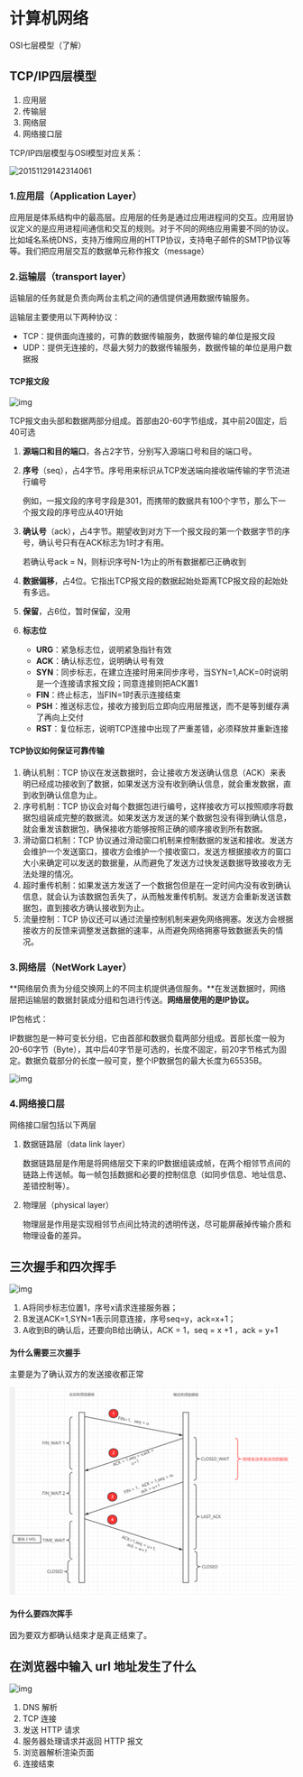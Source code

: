 # 计算机网络

OSI七层模型（了解）

## TCP/IP四层模型

1. 应用层
2. 传输层
3. 网络层
4. 网络接口层

TCP/IP四层模型与OSI模型对应关系：

![20151129142314061](20151129142314061.png)

### 1.应用层（Application Layer）

应用层是体系结构中的最高层。应用层的任务是通过应用进程间的交互。应用层协议定义的是应用进程间通信和交互的规则。对于不同的网络应用需要不同的协议。比如域名系统DNS，支持万维网应用的HTTP协议，支持电子邮件的SMTP协议等等。我们把应用层交互的数据单元称作报文（message）

### 2.运输层（transport layer）

运输层的任务就是负责向两台主机之间的通信提供通用数据传输服务。

运输层主要使用以下两种协议：

- TCP：提供面向连接的，可靠的数据传输服务，数据传输的单位是报文段
- UDP：提供无连接的，尽最大努力的数据传输服务，数据传输的单位是用户数据报

#### TCP报文段

![img](https://img2018.cnblogs.com/blog/831017/201812/831017-20181217222349180-728581576.png)

TCP报文由头部和数据两部分组成。首部由20-60字节组成，其中前20固定，后40可选

1. **源端口和目的端口**，各占2字节，分别写入源端口号和目的端口号。

2. **序号**（seq），占4字节。序号用来标识从TCP发送端向接收端传输的字节流进行编号

   例如，一报文段的序号字段是301，而携带的数据共有100个字节，那么下一个报文段的序号应从401开始

3. **确认号**（ack），占4字节。期望收到对方下一个报文段的第一个数据字节的序号，确认号只有在ACK标志为1时才有用。

   若确认号ack = N，则标识序号N-1为止的所有数据都已正确收到

4. **数据偏移**，占4位。它指出TCP报文段的数据起始处距离TCP报文段的起始处有多远。

5. **保留**，占6位，暂时保留，没用

6. **标志位**

    - **URG**：紧急标志位，说明紧急指针有效
    - **ACK**：确认标志位，说明确认号有效
    - **SYN**：同步标志，在建立连接时用来同步序号，当SYN=1,ACK=0时说明是一个连接请求报文段；同意连接则把ACK置1
    - **FIN**：终止标志，当FIN=1时表示连接结束
    - **PSH**：推送标志位，接收方接到后立即向应用层推送，而不是等到缓存满了再向上交付
    - **RST**：复位标志，说明TCP连接中出现了严重差错，必须释放并重新连接

#### TCP协议如何保证可靠传输

1. 确认机制：TCP 协议在发送数据时，会让接收方发送确认信息（ACK）来表明已经成功接收到了数据，如果发送方没有收到确认信息，就会重发数据，直到收到确认信息为止。
2. 序号机制：TCP 协议会对每个数据包进行编号，这样接收方可以按照顺序将数据包组装成完整的数据流。如果发送方发送的某个数据包没有得到确认信息，就会重发该数据包，确保接收方能够按照正确的顺序接收到所有数据。
3. 滑动窗口机制：TCP 协议通过滑动窗口机制来控制数据的发送和接收。发送方会维护一个发送窗口，接收方会维护一个接收窗口，发送方根据接收方的窗口大小来确定可以发送的数据量，从而避免了发送方过快发送数据导致接收方无法处理的情况。
4. 超时重传机制：如果发送方发送了一个数据包但是在一定时间内没有收到确认信息，就会认为该数据包丢失了，从而触发重传机制。发送方会重新发送该数据包，直到接收方确认接收到为止。
5. 流量控制：TCP 协议还可以通过流量控制机制来避免网络拥塞。发送方会根据接收方的反馈来调整发送数据的速率，从而避免网络拥塞导致数据丢失的情况。

### 3.网络层（NetWork Layer）

**网络层负责为分组交换网上的不同主机提供通信服务。**在发送数据时，网络层把运输层的数据封装成分组和包进行传送。**网络层使用的是IP协议。**

IP包格式：

IP数据包是一种可变长分组，它由首部和数据负载两部分组成。首部长度一般为20-60字节（Byte），其中后40字节是可选的，长度不固定，前20字节格式为固定。数据负载部分的长度一般可变，整个IP数据包的最大长度为65535B。

![img](https://img2018.cnblogs.com/blog/831017/201812/831017-20181217222324084-770364269.png)

### 4.网络接口层

网络接口层包括以下两层

1. 数据链路层（data link layer）

   数据链路层是作用是将网络层交下来的IP数据组装成帧，在两个相邻节点间的链路上传送帧。每一帧包括数据和必要的控制信息（如同步信息、地址信息、差错控制等）。

2. 物理层（physical layer）

   物理层是作用是实现相邻节点间比特流的透明传送，尽可能屏蔽掉传输介质和物理设备的差异。

## 三次握手和四次挥手

![img](https://img-blog.csdnimg.cn/img_convert/0c9f470819684156cfdc27c682db4def.png)

1. A将同步标志位置1，序号x请求连接服务器；
2. B发送ACK=1,SYN=1表示同意连接，序号seq=y，ack=x+1；
3. A收到B的确认后，还要向B给出确认，ACK = 1，seq = x +1 ，ack = y+1

#### 为什么需要三次握手

主要是为了确认双方的发送接收都正常

![image-20220501120318015](四次挥手.png)

#### 为什么要四次挥手

因为要双方都确认结束才是真正结束了。

## 在浏览器中输入 url 地址发生了什么

![img](https://my-blog-to-use.oss-cn-beijing.aliyuncs.com/2019-11/url%E8%BE%93%E5%85%A5%E5%88%B0%E5%B1%95%E7%A4%BA%E5%87%BA%E6%9D%A5%E7%9A%84%E8%BF%87%E7%A8%8B.jpg)

1. DNS 解析
2. TCP 连接
3. 发送 HTTP 请求
4. 服务器处理请求并返回 HTTP 报文
5. 浏览器解析渲染页面
6. 连接结束
